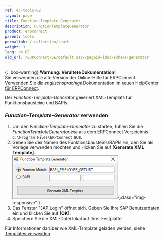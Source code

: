 ```yaml
---
ref: ec-tools-02
layout: page
title: Function-Template-Generator
description: FunctionTemplateGenerator
product: erpconnect
parent: tools
permalink: /:collection/:path
weight: 3
lang: de_DE
old_url: /ERPConnect-DE/default.aspx?pageid=idoc-schema-generator
---
```


{: .box-warning}
**Warnung: Veraltete Dokumentation!** <br>
Sie verwenden die alte Version der Online-Hilfe für ERPConnect.<br>
Verwenden Sie die *englischsprachige* Dokumentation im neuen [HelpCenter für ERPConnect](https://helpcenter.theobald-software.com/erpconnect/documentation/introduction/).

Der *Function-Template-Generator* generiert XML-Template für Funktionsbausteine und BAPIs.

### *Function-Template-Generator* verwenden
 
1. Um den *Function-Template-Generator* zu starten, führen Sie die *FunctionTemplateGenerator.exe* aus dem ERPConnect-Verzeichnis `C:\Program Files\ERPConnect` aus.
2. Geben Sie den Namen des Funktionsbausteins/BAPIs ein, den Sie als Vorlage verwenden möchten und klicken Sie auf **[Generate XML Template]**. <br>
![Tools-003](/img/content/Tools-003.png){:class="img-responsive" }
3. Das Fenster "SAP Login" öffnet sich. Geben Sie Ihre SAP Benutzerdaten ein und klicken Sie auf **[OK]**.
4. Speichern Sie die XML-Datei lokal auf Ihrer Festplatte.

Für Informationen darüber wie XML-Template geladen werden, siehe [Templates verwenden](../rfc-client-funktionen-und-bapis/performance-tuning-durch-xml-templates).